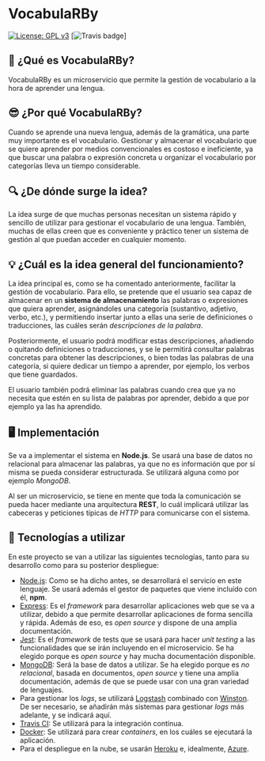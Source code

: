 # VocabulaRBy

[![License: GPL v3](https://img.shields.io/badge/License-GPLv3-blue.svg)](https://www.gnu.org/licenses/gpl-3.0) [![Travis badge](https://travis-ci.org/Vol0kin/VocabulaRBy.svg?branch=master)]

## :thinking: ¿Qué es VocabulaRBy?

VocabulaRBy es un microservicio que permite la gestión de vocabulario
a la hora de aprender una lengua.

## :sunglasses: ¿Por qué VocabulaRBy?

Cuando se aprende una nueva lengua, además de la gramática, una parte muy importante
es el vocabulario. Gestionar y almacenar el vocabulario que se quiere aprender por medios
convencionales es costoso e ineficiente, ya que buscar una palabra o expresión concreta u
organizar el vocabulario por categorías lleva un tiempo considerable.

## :mag: ¿De dónde surge la idea?

La idea surge de que muchas personas necesitan un sistema rápido y sencillo de utilizar
para gestionar el vocabulario de una lengua. También, muchas de ellas creen que es conveniente
y práctico tener un sistema de gestión al que puedan acceder en cualquier momento.

## :bulb: ¿Cuál es la idea general del funcionamiento?

La idea principal es, como se ha comentado anteriormente, facilitar la gestión de
vocabulario. Para ello, se pretende que el usuario sea capaz de almacenar en un
**sistema de almacenamiento** las palabras o expresiones que quiera aprender, asignándoles
una categoría (sustantivo, adjetivo, verbo, etc.), y permitiendo insertar junto a ellas
una serie de definiciones o traducciones, las cuáles serán *descripciones de la palabra*.

Posteriormente, el usuario podrá modificar estas descripciones, añadiendo o quitando
definiciones o traducciones, y se le permitirá consultar palabras concretas para obtener
las descripciones, o bien todas las palabras de una categoría, si quiere dedicar un tiempo
a aprender, por ejemplo, los verbos que tiene guardados.

El usuario también podrá eliminar las palabras cuando crea que ya no necesita que estén en
su lista de palabras por aprender, debido a que por ejemplo ya las ha aprendido.

## :desktop_computer: Implementación

Se va a implementar el sistema en **Node.js**. Se usará una base de datos no relacional
para almacenar las palabras, ya que no es información que por sí misma se pueda considerar
estructurada. Se utilizará alguna como por ejemplo *MongoDB*.

Al ser un microservicio, se tiene en mente que toda la comunicación se pueda hacer mediante
una arquitectura **REST**, lo cuál implicará utilizar las cabeceras y peticiones típicas de
*HTTP* para comunicarse con el sistema.

## :wrench: Tecnologías a utilizar

En este proyecto se van a utilizar las siguientes tecnologías, tanto para su desarrollo como
para su posterior despliegue:

- [Node.js](https://nodejs.org/en/): Como se ha dicho antes, se desarrollará el servicio en este lenguaje.
Se usará además el gestor de paquetes que viene incluído con él, **npm**.
- [Express](http://expressjs.com/): Es el *framework* para desarrollar aplicaciones web que
se va a utilizar, debido a que permite desarrollar aplicaciones de forma sencilla y rápida.
Además de eso, es *open source* y dispone de una amplia documentación.
- [Jest](https://jestjs.io/): Es el *framework* de tests que se usará para hacer *unit testing*
a las funcionalidades que se irán incluyendo en el microservicio. Se ha elegido porque es
*open source* y hay mucha documentación disponible.
- [MongoDB](https://www.mongodb.com/): Será la base de datos a utilizar. Se ha elegido porque es
*no relacional*, basada en documentos, *open source* y tiene una amplia documentación, además de
que se puede usar con una gran variedad de lenguajes.
- Para gestionar los *logs*, se utilizará [Logstash](https://www.elastic.co/es/products/logstash)
combinado con [Winston](https://www.npmjs.com/package/winston). De ser necesario, se añadirán más
sistemas para gestionar *logs* más adelante, y se indicará aquí.
- [Travis CI](https://travis-ci.org/): Se utilizará para la integración contínua.
- [Docker](https://www.docker.com/): Se utilizará para crear *containers*, en los cuáles se ejecutará
la aplicación.
- Para el despliegue en la nube, se usarán [Heroku](https://www.heroku.com/) e, idealmente,
[Azure](https://azure.microsoft.com/es-es/).
